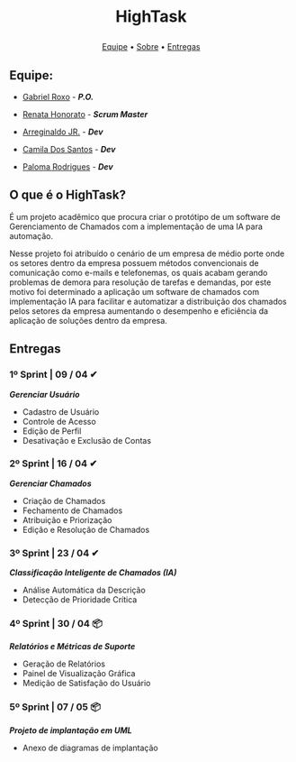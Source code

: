 # <p align=center> HighTask
<p align="center">
   <a href="#equipe">Equipe</a> •
   <a href="#o-que-é-o-hightask">Sobre</a> •
   <a href="#entregas">Entregas</a>
</p>

## Equipe:
- [Gabriel Roxo](https://github.com/Kanekovisks) - ***P.O.***

- [Renata Honorato](https://github.com/reh2212) - ***Scrum Master***

- [Arreginaldo JR.](https://github.com/arreginaldo) - ***Dev***

- [Camila Dos Santos](https://github.com/camilape-dev) - ***Dev***

- [Paloma Rodrigues](https://github.com/prpaloma) - ***Dev***

## O que é o HighTask?
É um projeto acadêmico que procura criar o protótipo de um software de Gerenciamento de Chamados com a implementação de uma IA para automação. 

Nesse projeto foi atribuído o cenário de um empresa de médio porte onde os setores dentro da empresa possuem métodos convencionais de comunicação como e-mails e telefonemas, os quais acabam gerando problemas de demora para resolução de tarefas e demandas, por este motivo foi determinado a aplicação um software de chamados com implementação IA para facilitar e automatizar a distribuição dos chamados pelos setores da empresa aumentando o desempenho e eficiência da aplicação de soluções dentro da empresa. 

## Entregas
### 1º Sprint | 09 / 04 ✔
***Gerenciar Usuário***
   - Cadastro de Usuário
   - Controle de Acesso
   - Edição de Perfil
   - Desativação e Exclusão de Contas

### 2º Sprint | 16 / 04 ✔
***Gerenciar Chamados***
   - Criação de Chamados
   - Fechamento de Chamados
   - Atribuição e Priorização
   - Edição e Resolução de Chamados
 
### 3º Sprint | 23 / 04 ✔
***Classificação Inteligente de Chamados (IA)***
   - Análise Automática da Descrição
   - Detecção de Prioridade Crítica

### 4º Sprint | 30 / 04 📦
***Relatórios e Métricas de Suporte***
   - Geração de Relatórios
   - Painel de Visualização Gráfica
   - Medição de Satisfação do Usuário

### 5º Sprint | 07 / 05 📦
***Projeto de implantação em UML***
   - Anexo de diagramas de implantação
